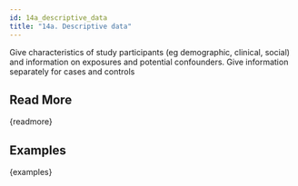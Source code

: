 ```yaml
---
id: 14a_descriptive_data
title: "14a. Descriptive data"
---
```

Give characteristics of study participants (eg demographic, clinical, social) and information on exposures and potential confounders. Give information separately for cases and controls 



## Read More

{readmore}

## Examples

{examples}